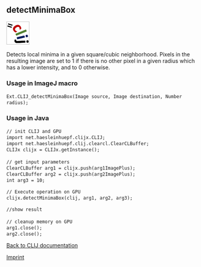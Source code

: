 ## detectMinimaBox
![Image](images/mini_clij1_logo.png)

Detects local minima in a given square/cubic neighborhood. Pixels in the resulting image are set to 1 if
there is no other pixel in a given radius which has a lower intensity, and to 0 otherwise.

### Usage in ImageJ macro
```
Ext.CLIJ_detectMinimaBox(Image source, Image destination, Number radius);
```


### Usage in Java
```
// init CLIJ and GPU
import net.haesleinhuepf.clijx.CLIJ;
import net.haesleinhuepf.clij.clearcl.ClearCLBuffer;
CLIJx clijx = CLIJx.getInstance();

// get input parameters
ClearCLBuffer arg1 = clijx.push(arg1ImagePlus);
ClearCLBuffer arg2 = clijx.push(arg2ImagePlus);
int arg3 = 10;
```

```
// Execute operation on GPU
clijx.detectMinimaBox(clij, arg1, arg2, arg3);
```

```
//show result

// cleanup memory on GPU
arg1.close();
arg2.close();
```


[Back to CLIJ documentation](https://clij.github.io/)

[Imprint](https://clij.github.io/imprint)
